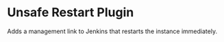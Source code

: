 Unsafe Restart Plugin
=====================

Adds a management link to Jenkins that restarts the instance immediately.
